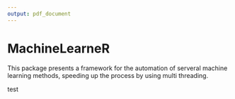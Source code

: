 ```yaml
---
output: pdf_document
---
```

# MachineLearneR

This package presents a framework for the automation of serveral machine learning methods, speeding up the process by using multi threading.

test
